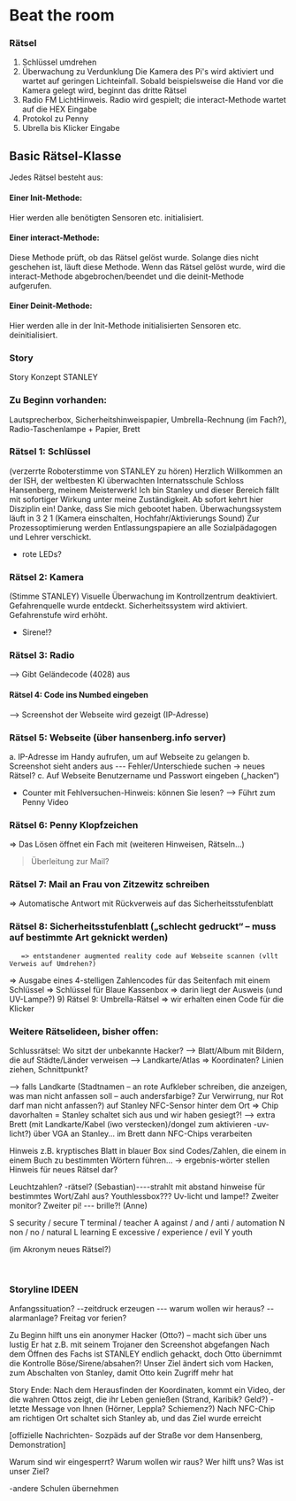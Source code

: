 # Beat the room

### Rätsel

1. Schlüssel umdrehen
2. Überwachung zu Verdunklung
   Die Kamera des Pi's wird aktiviert und wartet auf geringen Lichteinfall. Sobald beispielsweise die Hand vor die Kamera gelegt wird, beginnt das dritte Rätsel
3. Radio FM LichtHinweis.
   Radio wird gespielt; die interact-Methode wartet auf die HEX Eingabe
4. Protokol zu Penny
5. Ubrella bis Klicker Eingabe

## Basic Rätsel-Klasse

Jedes Rätsel besteht aus:

#### Einer Init-Methode:

Hier werden alle benötigten Sensoren etc. initialisiert.

#### Einer interact-Methode:

Diese Methode prüft, ob das Rätsel gelöst wurde. Solange dies nicht geschehen ist, läuft diese Methode.
Wenn das Rätsel gelöst wurde, wird die interact-Methode abgebrochen/beendet und die deinit-Methode aufgerufen.

#### Einer Deinit-Methode:

Hier werden alle in der Init-Methode initialisierten Sensoren etc. deinitialisiert.


### Story

Story Konzept STANLEY
### Zu Beginn vorhanden: 
Lautsprecherbox, Sicherheitshinweispapier, Umbrella-Rechnung (im Fach?), Radio-Taschenlampe + Papier, Brett
### Rätsel 1: Schlüssel
(verzerrte Roboterstimme von STANLEY zu hören) 
Herzlich Willkommen an der ISH, der weltbesten KI überwachten Internatsschule
Schloss Hansenberg, meinem Meisterwerk! Ich bin Stanley und dieser Bereich fällt mit sofortiger Wirkung unter meine Zuständigkeit. Ab sofort kehrt hier Disziplin ein!
Danke, dass Sie mich gebootet haben.
Überwachungssystem läuft in 3 2 1 (Kamera einschalten, Hochfahr/Aktivierungs Sound)
Zur Prozessoptimierung werden Entlassungspapiere an alle Sozialpädagogen und Lehrer verschickt.
-	rote LEDs?


### Rätsel 2: Kamera
(Stimme STANLEY) 
Visuelle Überwachung im Kontrollzentrum deaktiviert.
Gefahrenquelle wurde entdeckt. 
Sicherheitssystem wird aktiviert. 
Gefahrenstufe wird erhöht.
-	Sirene!?

### Rätsel 3: Radio
-->	Gibt Geländecode (4028) aus
#### Rätsel 4: Code ins Numbed eingeben
-->	Screenshot der Webseite wird gezeigt (IP-Adresse)
### Rätsel 5: Webseite (über hansenberg.info server)
a.	IP-Adresse im Handy aufrufen, um auf Webseite zu gelangen
b.	Screenshot sieht anders aus --- Fehler/Unterschiede suchen -> neues Rätsel?
c.	Auf Webseite Benutzername und Passwort eingeben („hacken“)
- Counter mit Fehlversuchen-Hinweis: können Sie lesen?
-->	Führt zum Penny Video
### Rätsel 6: Penny Klopfzeichen
=> Das Lösen öffnet ein Fach mit (weiteren Hinweisen, Rätseln…)
> Überleitung zur Mail?
### Rätsel 7: Mail an Frau von Zitzewitz schreiben
=> Automatische Antwort mit Rückverweis auf das Sicherheitsstufenblatt
### Rätsel 8: Sicherheitsstufenblatt („schlecht gedruckt“ – muss auf bestimmte Art geknickt   werden)
       => entstandener augmented reality code auf Webseite scannen (vllt Verweis auf Umdrehen?)
=> Ausgabe eines 4-stelligen Zahlencodes für das Seitenfach mit einem Schlüssel
=> Schlüssel für Blaue Kassenbox => darin liegt der Ausweis (und UV-Lampe?)
9)   Rätsel 9: Umbrella-Rätsel
       => wir erhalten einen Code für die Klicker
 
### Weitere Rätselideen, bisher offen:
Schlussrätsel:
Wo sitzt der unbekannte Hacker?
--> Blatt/Album mit Bildern, die auf Städte/Länder verweisen
--> Landkarte/Atlas => Koordinaten? Linien ziehen, Schnittpunkt?

--> falls Landkarte (Stadtnamen – an rote Aufkleber schreiben, die anzeigen, was man nicht anfassen soll – auch andersfarbige? Zur Verwirrung, nur Rot darf man nicht anfassen?) auf Stanley NFC-Sensor hinter dem Ort => Chip davorhalten = Stanley schaltet sich aus und wir haben gesiegt?!
              --> extra Brett (mit Landkarte/Kabel (iwo verstecken)/dongel zum aktivieren  -uv-licht?) über VGA an Stanley… im Brett dann NFC-Chips verarbeiten

Hinweis z.B. kryptisches Blatt in blauer Box sind Codes/Zahlen, die einem in einem Buch zu bestimmten Wörtern führen… -> ergebnis-wörter stellen Hinweis für neues Rätsel dar?

Leuchtzahlen? -rätsel? (Sebastian)----strahlt mit abstand hinweise für bestimmtes Wort/Zahl aus?
Youthlessbox???
Uv-licht und lampe!?
Zweiter monitor? Zweiter pi! --- brille?! (Anne)


S	security / secure
T	terminal / teacher
A	against / and / anti / automation 
N	non / no / natural
L	learning
E	excessive / experience / evil
Y	youth

(im Akronym neues Rätsel?)


 
### Storyline IDEEN

Anfangssituation?
--zeitdruck erzeugen --- warum wollen wir heraus?
--alarmanlage? Freitag vor ferien?

Zu Beginn hilft uns ein anonymer Hacker (Otto?) – macht sich über uns lustig
Er hat z.B. mit seinem Trojaner den Screenshot abgefangen
Nach dem Öffnen des Fachs ist STANLEY endlich gehackt, doch Otto übernimmt die Kontrolle
Böse/Sirene/absahen?!
Unser Ziel ändert sich vom Hacken, zum Abschalten von Stanley, damit Otto kein Zugriff mehr hat

Story Ende: Nach dem Herausfinden der Koordinaten, kommt ein Video, der die wahren Ottos zeigt, die ihr Leben genießen (Strand, Karibik? Geld?) -letzte Message von Ihnen (Hörner, Leppla? Schiemenz?)
Nach NFC-Chip am richtigen Ort schaltet sich Stanley ab, und das Ziel wurde erreicht



[offizielle Nachrichten-	Sozpäds auf der Straße vor dem Hansenberg, Demonstration]

Warum sind wir eingesperrt? Warum wollen wir raus?
Wer hilft uns?
Was ist unser Ziel?

-andere Schulen übernehmen
